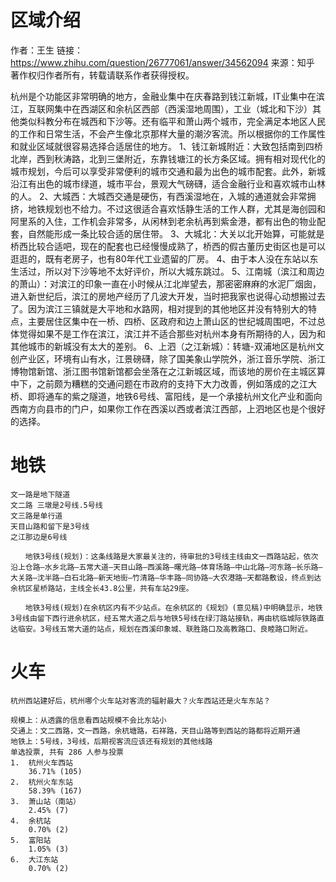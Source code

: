 
# 区域介绍

作者：王生
链接：https://www.zhihu.com/question/26777061/answer/34562094
来源：知乎
著作权归作者所有，转载请联系作者获得授权。

杭州是个功能区非常明确的地方，金融业集中在庆春路到钱江新城，IT业集中在滨江，互联网集中在西湖区和余杭区西部（西溪湿地周围），工业（城北和下沙）其他类似科教分布在城西和下沙等。还有临平和萧山两个城市，完全满足本地区人民的工作和日常生活，不会产生像北京那样大量的潮汐客流。所以根据你的工作属性和就业区域就很容易选择合适居住的地方。
1、钱江新城附近：大致包括南到四桥北岸，西到秋涛路，北到三堡附近，东靠钱塘江的长方条区域。拥有相对现代化的城市规划，今后可以享受非常便利的城市交通和最为出色的城市配套。此外，新城沿江有出色的城市绿道，城市平台，景观大气磅礴，适合金融行业和喜欢城市山林的人。
2、大城西：大城西交通是硬伤，有西溪湿地在，入城的通道就会非常拥挤，地铁规划也不给力。不过这很适合喜欢恬静生活的工作人群，尤其是海创园和阿里系的入住，工作机会非常多，从闲林到老余杭再到紫金港，都有出色的物业配套，自然能形成一条比较合适的居住带。
3、大城北：大关以北开始算，可能就是桥西比较合适吧，现在的配套也已经慢慢成熟了，桥西的假古董历史街区也是可以逛逛的，既有老房子，也有80年代工业遗留的厂房。
4、由于本人没在东站以东生活过，所以对下沙等地不太好评价，所以大城东跳过。
5、江南城（滨江和周边的萧山）：对滨江的印象一直在小时候从江北岸望去，那密密麻麻的水泥厂烟囱，进入新世纪后，滨江的房地产经历了几波大开发，当时把我家也说得心动想搬过去了。因为滨江三镇就是大平地和水路网，相对提到的其他地区并没有特别大的特点，主要居住区集中在一桥、四桥、区政府和边上萧山区的世纪城周围吧，不过总体觉得如果不是工作在滨江，滨江并不适合那些对杭州本身有所期待的人，因为和其他城市的新城没有太大的差别。
6、上泗（之江新城）：转塘-双浦地区是杭州文创产业区，环境有山有水，江景磅礴，除了国美象山学院外，浙江音乐学院、浙江博物馆新馆、浙江图书馆新馆都会坐落在之江新城区域，而该地的房价在主城区算中下，之前颇为糟糕的交通问题在市政府的支持下大力改善，例如落成的之江大桥、即将通车的紫之隧道，地铁6号线、富阳线，是一个承接杭州文化产业和面向西南方向县市的门户，如果你工作在西溪以西或者滨江西部，上泗地区也是个很好的选择。



# 地铁

```
文一路是地下隧道
文二路 三墩是2号线.5号线
文三路是单行道
天目山路和留下是3号线
之江那边是6号线
```

```
　　地铁3号线(规划)：这条线路是大家最关注的，待审批的3号线主线由文一西路站起，依次沿上仓路—水乡北路—五常大道—天目山路—西溪路—曙光路—体育场路—中山北路—河东路—长乐路—大关路—沈半路—白石北路—新天地街—竹清路—华丰路—同协路—大农港路—天都路敷设，终点到达余杭区星桥路站，主线全长43.8公里，共有车站29座。

　　地铁3号线(规划)在余杭区内有不少站点。在余杭区的《规划》(意见稿)中明确显示，地铁3号线由留下西行进余杭区，经五常大道之后与地铁5号线在绿汀路站接轨，再由杭临城际铁路直达临安。3号线五常大道的站点，规划在西溪印象城、联胜路口及高教路口、良睦路口附近。
```

# 火车

```
杭州西站建好后，杭州哪个火车站对客流的辐射最大？火车西站还是火车东站？ 

规模上：从透露的信息看西站规模不会比东站小
交通上：文二西路，文一西路，余杭塘路，石祥路，天目山路等到西站的路都将近期开通
地铁上：5号线，3号线，后期视客流应该还有规划的其他线路
单选投票, 共有 286 人参与投票
1.  杭州火车西站  
    36.71% (105)
2.  杭州火车东站  
    58.39% (167)
3.  萧山站（南站）     
    2.45% (7)
4.  余杭站     
    0.70% (2)
5.  富阳站     
    1.05% (3)
6.  大江东站    
    0.70% (2)
```


